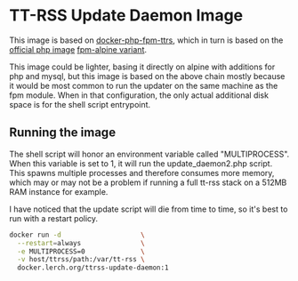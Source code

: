 TT-RSS Update Daemon Image
==========================

This image is based on [docker-php-fpm-ttrs](https://git.lerch.org/lobo/docker-php-fpm-ttrss),
which in turn is based on the [official php image](https://hub.docker.com/_/php)
[fpm-alpine variant](https://hub.docker.com/layers/php/library/php/fpm-alpine3.11/images/sha256-a50b1044549fd42508067a5876bbde12c030f317974e77ce6c308ea711cb45e4?context=explore).

This image could be lighter, basing it directly on alpine with additions for
php and mysql, but this image is based on the above chain mostly because it
would be most common to run the updater on the same machine as the fpm module.
When in that configuration, the only actual additional disk space is for the
shell script entrypoint.

Running the image
-----------------

The shell script will honor an environment variable called "MULTIPROCESS".
When this variable is set to 1, it will run the update_daemon2.php script.
This spawns multiple processes and therefore consumes more memory, which
may or may not be a problem if running a full tt-rss stack on a 512MB RAM
instance for example.

I have noticed that the update script will die from time to time, so it's
best to run with a restart policy.

```sh
docker run -d                    \
  --restart=always               \
  -e MULTIPROCESS=0              \
  -v host/ttrss/path:/var/tt-rss \
  docker.lerch.org/ttrss-update-daemon:1
```
